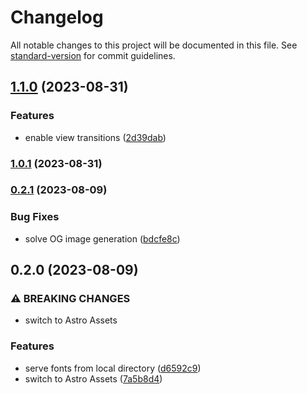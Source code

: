 # Changelog

All notable changes to this project will be documented in this file. See [standard-version](https://github.com/conventional-changelog/standard-version) for commit guidelines.

## [1.1.0](https://github.com/ElianCodes/brutal/compare/v1.0.1...v1.1.0) (2023-08-31)


### Features

* enable view transitions ([2d39dab](https://github.com/ElianCodes/brutal/commit/2d39dab6a42dda71773666b2eade813e46334b22))

### [1.0.1](https://github.com/ElianCodes/brutal/compare/v1.0.0...v1.0.1) (2023-08-31)

### [0.2.1](https://github.com/ElianCodes/brutal/compare/v0.2.0...v0.2.1) (2023-08-09)


### Bug Fixes

* solve OG image generation ([bdcfe8c](https://github.com/ElianCodes/brutal/commit/bdcfe8c11c99ffe144235284de6a1c06dc481dab))

## 0.2.0 (2023-08-09)


### ⚠ BREAKING CHANGES

* switch to Astro Assets

### Features

* serve fonts from local directory ([d6592c9](https://github.com/ElianCodes/brutal/commit/d6592c916a223847d15fe4464d05ff9349964304))
* switch to Astro Assets ([7a5b8d4](https://github.com/ElianCodes/brutal/commit/7a5b8d459dda6156e714b9b0419414b4675c18eb))
